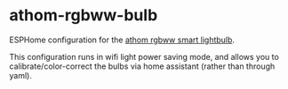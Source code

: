 # athom-rgbww-bulb
ESPHome configuration for the [athom rgbww smart lightbulb](https://www.athom.tech/blank-1/esphome-7w-color-bulb).

This configuration runs in wifi light power saving mode, and allows you to calibrate/color-correct the bulbs via home assistant (rather than through yaml).
